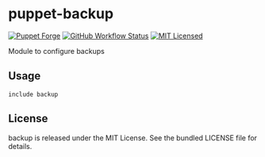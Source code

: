 puppet-backup
===========

[![Puppet Forge](https://img.shields.io/puppetforge/v/halyard/backup.svg)](https://forge.puppetlabs.com/halyard/backup)
[![GitHub Workflow Status](https://img.shields.io/github/actions/workflow/status/halyard/puppet-backup/build.yml?branch=main)](https://github.com/halyard/puppet-backup/actions)
[![MIT Licensed](http://img.shields.io/badge/license-MIT-green.svg?style=flat)](https://tldrlegal.com/license/mit-license)

Module to configure backups

## Usage

```puppet
include backup
```
## License

backup is released under the MIT License. See the bundled LICENSE file for details.

